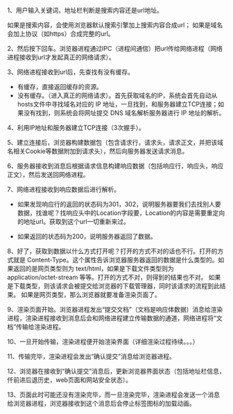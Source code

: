 1、用户输入关键词，地址栏判断是搜索内容还是url地址。

如果是搜索内容，会使用浏览器默认搜索引擎加上搜索内容合成url；
如果是域名会加上协议（如https）合成完整的url。

2、然后按下回车。浏览器进程通过IPC（进程间通信）把url传给网络进程（网络进程接收到url才发起真正的网络请求）。

3、网络进程接收到url后，先查找有没有缓存。

- 有缓存，直接返回缓存的资源。
- 没有缓存。（进入真正的网络请求）。首先获取域名的IP，系统会首先自动从hosts文件中寻找域名对应的 IP 地址，一旦找到，和服务器建立TCP连接；如果没有找到，则系统会将网址提交 DNS 域名解析服务器进行 IP 地址的解析。

4、利用IP地址和服务器建立TCP连接（3次握手）。

5、建立连接后，浏览器构建数据包（包含请求行，请求头，请求正文，并把该域名相关Cookie等数据附加到请求头），然后向服务器发送请求消息。

6、服务器接收到消息后根据请求信息构建响应数据（包括响应行，响应头，响应正文），然后发送回网络进程。

7、网络进程接收到响应数据后进行解析。
- 如果发现响应行的返回的状态码为301，302，说明服务器要我们去找别人要数据，找谁呢？找响应头中的Location字段要，Location的内容是需要重定向的地址url。获取到这个url一切重新来过。

- 如果返回的状态码为200，说明服务器返回了数据。

8、好了，获取到数据以什么方式打开呢？打开的方式不对的话也不行。打开的方式就是 Content-Type。这个属性告诉浏览器服务器返回的数据是什么类型的。如果返回的是网页类型则为 text/html，如果是下载文件类型则为 application/octet-stream 等等。打开的方式不对，则得到的结果也不对。
如果是下载类型，则该请求会被提交给浏览器的下载管理器，同时该请求的流程到此结束。
如果是网页类型，那么浏览器就要准备渲染页面了。


9、渲染页面开始。浏览器进程发出“提交文档”（文档是响应体数据）消息给渲染进程，渲染进程接收到消息后会和网络进程建立传输数据的通道，网络进程将“文档”传输给渲染进程。

10、一旦开始传输，渲染进程便开始渲染界面（详细渲染过程待续。。。）

11、传输完毕，渲染进程会发出“确认提交”消息给浏览器进程。

12、浏览器在接收到“确认提交”消息后，更新浏览器界面状态（包括地址栏信息，仟前进后退历史，web页面和网站安全状态）。

13、页面此时可能还没有渲染完毕，而一旦渲染完毕，渲染进程会发送一个消息给浏览器进程，浏览器接收到这个消息后会停止标签图标的加载动画。